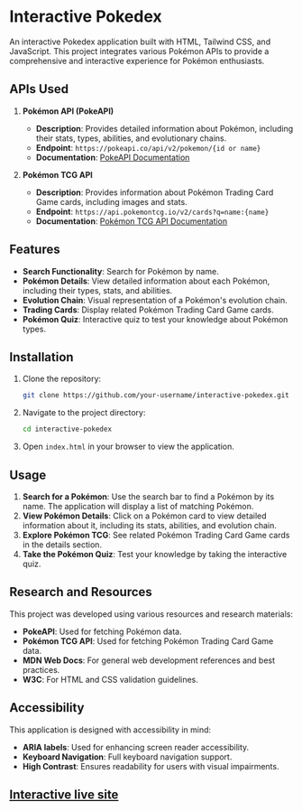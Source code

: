 # Interactive Pokedex

An interactive Pokedex application built with HTML, Tailwind CSS, and JavaScript. This project integrates various Pokémon APIs to provide a comprehensive and interactive experience for Pokémon enthusiasts.

## APIs Used

1. **Pokémon API (PokeAPI)**
   - **Description**: Provides detailed information about Pokémon, including their stats, types, abilities, and evolutionary chains.
   - **Endpoint**: `https://pokeapi.co/api/v2/pokemon/{id or name}`
   - **Documentation**: [PokeAPI Documentation](https://pokeapi.co/docs/v2)

2. **Pokémon TCG API**
   - **Description**: Provides information about Pokémon Trading Card Game cards, including images and stats.
   - **Endpoint**: `https://api.pokemontcg.io/v2/cards?q=name:{name}`
   - **Documentation**: [Pokémon TCG API Documentation](https://pokemontcg.io/)

## Features

- **Search Functionality**: Search for Pokémon by name.
- **Pokémon Details**: View detailed information about each Pokémon, including their types, stats, and abilities.
- **Evolution Chain**: Visual representation of a Pokémon's evolution chain.
- **Trading Cards**: Display related Pokémon Trading Card Game cards.
- **Pokémon Quiz**: Interactive quiz to test your knowledge about Pokémon types.

## Installation

1. Clone the repository:
   ```sh
   git clone https://github.com/your-username/interactive-pokedex.git
   ```

2. Navigate to the project directory:
   ```sh
   cd interactive-pokedex
   ```

3. Open `index.html` in your browser to view the application.

## Usage

1. **Search for a Pokémon**: Use the search bar to find a Pokémon by its name. The application will display a list of matching Pokémon.
2. **View Pokémon Details**: Click on a Pokémon card to view detailed information about it, including its stats, abilities, and evolution chain.
3. **Explore Pokémon TCG**: See related Pokémon Trading Card Game cards in the details section.
4. **Take the Pokémon Quiz**: Test your knowledge by taking the interactive quiz.

## Research and Resources

This project was developed using various resources and research materials:

- **PokeAPI**: Used for fetching Pokémon data.
- **Pokémon TCG API**: Used for fetching Pokémon Trading Card Game data.
- **MDN Web Docs**: For general web development references and best practices.
- **W3C**: For HTML and CSS validation guidelines.

## Accessibility

This application is designed with accessibility in mind:

- **ARIA labels**: Used for enhancing screen reader accessibility.
- **Keyboard Navigation**: Full keyboard navigation support.
- **High Contrast**: Ensures readability for users with visual impairments.

## [Interactive live site](https://bradleymatera.github.io/TESTAPP/)
